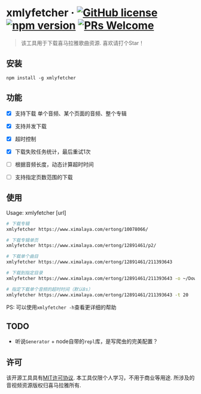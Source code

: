 # xmlyfetcher &middot; [![GitHub license](https://img.shields.io/badge/license-MIT-blue.svg)](https://github.com/zeakhold/xmlyfetcher/blob/master/LICENSE) [![npm version](https://img.shields.io/npm/v/xmlyfetcher.svg?style=flat)](https://www.npmjs.com/package/xmlyfetcher) [![PRs Welcome](https://img.shields.io/badge/PRs-welcome-brightgreen.svg)](https://github.com/zeakhold/xmlyfetcher/compare?expand=1)

> 该工具用于下载喜马拉雅歌曲资源. 喜欢请打个Star！

## 安装
```
npm install -g xmlyfetcher
```

## 功能
- [x] 支持下载 单个音频、某个页面的音频、整个专辑
- [x] 支持并发下载
- [x] 超时控制
- [x] 下载失败任务统计，最后重试1次
- [ ] 根据音频长度，动态计算超时时间
- [ ] 支持指定页数范围的下载


## 使用
Usage: xmlyfetcher [url]

```bash
# 下载专辑
xmlyfetcher https://www.ximalaya.com/ertong/10078066/

# 下载专辑单页
xmlyfetcher https://www.ximalaya.com/ertong/12891461/p2/

# 下载单个曲目
xmlyfetcher https://www.ximalaya.com/ertong/12891461/211393643

# 下载到指定目录
xmlyfetcher https://www.ximalaya.com/ertong/12891461/211393643 -o ~/Downloads

# 指定下载单个音频的超时时间（默认8s）
xmlyfetcher https://www.ximalaya.com/ertong/12891461/211393643 -t 20
```

PS: 可以使用`xmlyfetcher -h`查看更详细的帮助


## TODO
- 听说`Generator` + node自带的`repl`库，是写爬虫的完美配置？


## 许可

该开源工具具有[MIT许可协议](https://github.com/zeakhold/xmlyfetcher/blob/master/LICENSE). 本工具仅限个人学习，不用于商业等用途. 所涉及的音视频资源版权归喜马拉雅所有.
